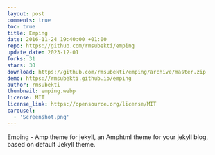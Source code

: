 ```yaml
---
layout: post
comments: true
toc: true
title: Emping
date: 2016-11-24 19:40:00 +01:00
repo: https://github.com/rmsubekti/emping
update_date: 2023-12-01
forks: 31
stars: 30
download: https://github.com/rmsubekti/emping/archive/master.zip
demo: https://rmsubekti.github.io/emping
author: rmsubekti
thumbnail: emping.webp
license: MIT
license_link: https://opensource.org/license/MIT
carousel:
  - 'Screenshot.png'
---
```


Emping - Amp theme for jekyll, an Amphtml theme for your jekyll blog, based on default Jekyll theme.
